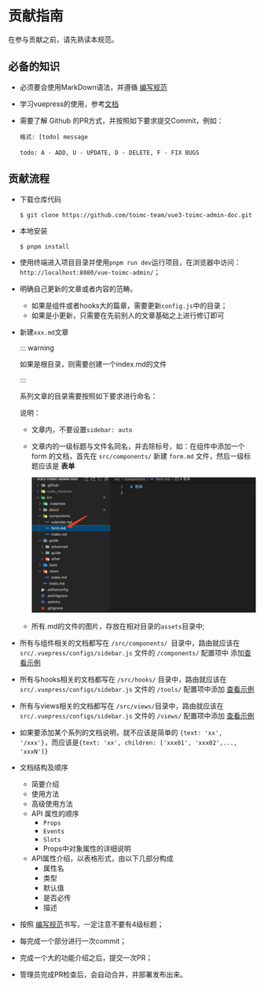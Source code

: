 # 贡献指南

在参与贡献之前，请先熟读本规范。


## 必备的知识

- 必须要会使用MarkDown语法，并遵循 [编写规范](./standard)

- 学习vuepress的使用，参考[文档](https://v2.vuepress.vuejs.org/zh/)

- 需要了解 Github 的PR方式，并按照如下要求提交Commit，例如：

  ``` 
  格式: [todo] message
  
  todo: A - ADD, U - UPDATE, D - DELETE, F - FIX BUGS
  ```



## 贡献流程

- 下载仓库代码
  ```shell
  $ git clone https://github.com/toimc-team/vue3-toimc-admin-doc.git
  ```
  
- 本地安装
  ```shell
  $ pnpm install
  ```
  
- 使用终端进入项目目录并使用`pnpm run dev`运行项目，在浏览器中访问：`http://localhost:8080/vue-toimc-admin/`；

- 明确自己更新的文章或者内容的范畴。

  - 如果是组件或者hooks大的篇章，需要更新`config.js`中的目录；
  - 如果是小更新，只需要在先前别人的文章基础之上进行修订即可

- 新建`xxx.md`文章

  ::: warning

  如果是根目录，则需要创建一个index.md的文件

  :::

  系列文章的目录需要按照如下要求进行命名：

  

  说明：

  - 文章内，不要设置`sidebar: auto`

  - 文章内的一级标题与文件名同名，并去除标号，如：在组件中添加一个 form 的文档，首先在 `src/components/` 新建 `form.md` 文件，然后一级标题应该是 **表单**

    ![image-20220429214103681](./assets/image-20220429214103681.png)

  - 所有.md的文件的图片，存放在相对目录的`assets`目录中;

- 所有与组件相关的文档都写在 `/src/components/ `目录中，路由就应该在 `src/.vuepress/configs/sidebar.js` 文件的 `/components/` 配置项中  添加[查看示例](https://github.com/toimc-team/vue3-toimc-admin-doc/blob/main/src/.vuepress/configs/sidebar.js)

- 所有与hooks相关的文档都写在 `/src/hooks/` 目录中，路由就应该在 `src/.vuepress/configs/sidebar.js` 文件的 `/tools/` 配置项中添加  [查看示例](https://github.com/toimc-team/vue3-toimc-admin-doc/blob/main/src/.vuepress/configs/sidebar.js)

- 所有与views相关的文档都写在 `/src/views/`目录中，路由就应该在 `src/.vuepress/configs/sidebar.js` 文件的 `/views/` 配置项中添加 [查看示例](https://github.com/toimc-team/vue3-toimc-admin-doc/blob/main/src/.vuepress/configs/sidebar.js)

- 如果要添加某个系列的文档说明，就不应该是简单的 `{text: 'xx', '/xxx'}`，而应该是`{text: 'xx', children: ['xxx01', 'xxx02',..., 'xxxN']}`

- 文档结构及顺序

  - 简要介绍
  - 使用方法
  - 高级使用方法
  - API 属性的顺序
    - `Props`
    - `Events`
    - `Slots`
    - Props中对象属性的详细说明
  - API属性介绍，以表格形式，由以下几部分构成
    - 属性名
    - 类型
    - 默认值
    - 是否必传
    - 描述

- 按照 [编写规范](./standard)书写，一定注意不要有4级标题；

- 每完成一个部分进行一次commit；

- 完成一个大的功能介绍之后，提交一次PR；

- 管理员完成PR检查后，会自动合并，并部署发布出来。

